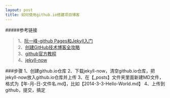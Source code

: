 ```yaml
---
layout: post
title: 如何使用github.io搭建项目博客
---
```




#####参考链接
>1、[阮一峰-github Pages和Jekyll入门](http://www.ruanyifeng.com/blog/2012/08/blogging_with_jekyll.html)  
>2、[创建GitHub技术博客全攻略](http://blog.csdn.net/renfufei/article/details/37725057/)  
>3、[github官方教程](https://help.github.com/articles/user-organization-and-project-pages/)  
>4、[jekyll-now](https://github.com/barryclark/jekyll-now)  

###步骤
	1、创建github.io仓库
	2、下载jekyll-now，清空github.io仓库，把jekyll-now放入github.io仓库并上传
	3、在【_posts】文件夹里面新建MD文件，格式为【年-月-日-文件名.md】，比如【2014-3-3-Hello-World.md】
	4、上传到github，提交，搞定
